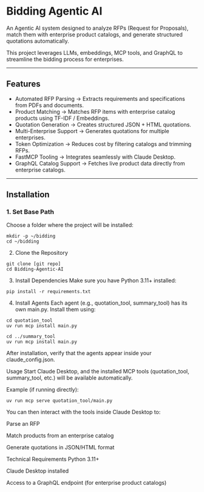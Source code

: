# Bidding Agentic AI

An Agentic AI system designed to analyze RFPs (Request for Proposals), match them with enterprise product catalogs, and generate structured quotations automatically.

This project leverages LLMs, embeddings, MCP tools, and GraphQL to streamline the bidding process for enterprises.

---

## Features
- Automated RFP Parsing → Extracts requirements and specifications from PDFs and documents.  
- Product Matching → Matches RFP items with enterprise catalog products using TF-IDF / Embeddings.  
- Quotation Generation → Creates structured JSON + HTML quotations.  
- Multi-Enterprise Support → Generates quotations for multiple enterprises.  
- Token Optimization → Reduces cost by filtering catalogs and trimming RFPs.  
- FastMCP Tooling → Integrates seamlessly with Claude Desktop.  
- GraphQL Catalog Support → Fetches live product data directly from enterprise catalogs.  

---

## Installation

### 1. Set Base Path
Choose a folder where the project will be installed:
```
mkdir -p ~/bidding
cd ~/bidding
```
2. Clone the Repository
```
git clone [git repo]
cd Bidding-Agentic-AI
```
3. Install Dependencies
Make sure you have Python 3.11+ installed:
```
pip install -r requirements.txt
```
4. Install Agents
Each agent (e.g., quotation_tool, summary_tool) has its own main.py.
Install them using:
```
cd quotation_tool
uv run mcp install main.py

cd ../summary_tool
uv run mcp install main.py
```
After installation, verify that the agents appear inside your claude_config.json.

Usage
Start Claude Desktop, and the installed MCP tools (quotation_tool, summary_tool, etc.) will be available automatically.

Example (if running directly):
```
uv run mcp serve quotation_tool/main.py
```
You can then interact with the tools inside Claude Desktop to:

Parse an RFP

Match products from an enterprise catalog

Generate quotations in JSON/HTML format

Technical Requirements
Python 3.11+

Claude Desktop installed

Access to a GraphQL endpoint (for enterprise product catalogs)
